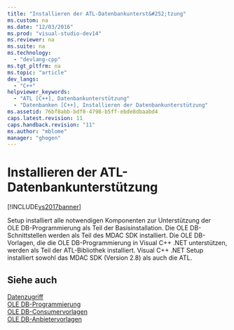 ```yaml
---
title: "Installieren der ATL-Datenbankunterst&#252;tzung"
ms.custom: na
ms.date: "12/03/2016"
ms.prod: "visual-studio-dev14"
ms.reviewer: na
ms.suite: na
ms.technology: 
  - "devlang-cpp"
ms.tgt_pltfrm: na
ms.topic: "article"
dev_langs: 
  - "C++"
helpviewer_keywords: 
  - "ATL [C++], Datenbankunterstützung"
  - "Datenbanken [C++], Installieren der Datenbankunterstützung"
ms.assetid: 76bf8abb-bdf0-4798-b5ff-ebde8dbaabd4
caps.latest.revision: 11
caps.handback.revision: "11"
ms.author: "mblome"
manager: "ghogen"
---
```

# Installieren der ATL-Datenbankunterst&#252;tzung
[!INCLUDE[vs2017banner](../assembler/inline/includes/vs2017banner.md)]

Setup installiert alle notwendigen Komponenten zur Unterstützung der OLE DB\-Programmierung als Teil der Basisinstallation.  Die OLE DB\-Schnittstellen werden als Teil des MDAC SDK installiert.  Die OLE DB\-Vorlagen, die die OLE DB\-Programmierung in Visual C\+\+ .NET unterstützen, werden als Teil der ATL\-Bibliothek installiert.  Visual C\+\+ .NET Setup installiert sowohl das MDAC SDK \(Version 2.8\) als auch die ATL.  
  
## Siehe auch  
 [Datenzugriff](../Topic/Data%20Access%20in%20Visual%20C++.md)   
 [OLE DB\-Programmierung](../data/oledb/ole-db-programming.md)   
 [OLE DB\-Consumervorlagen](../data/oledb/ole-db-consumer-templates-cpp.md)   
 [OLE DB\-Anbietervorlagen](../data/oledb/ole-db-provider-templates-cpp.md)